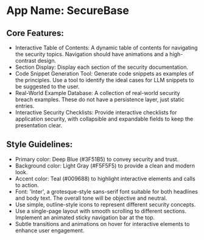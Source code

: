 # **App Name**: SecureBase

## Core Features:

- Interactive Table of Contents: A dynamic table of contents for navigating the security topics. Navigation should have animations and a high-contrast design.
- Section Display: Display each section of the security documentation.
- Code Snippet Generation Tool: Generate code snippets as examples of the principles. Use a tool to identify the ideal cases for LLM snippets to be suggested to the user.
- Real-World Example Database: A collection of real-world security breach examples. These do not have a persistence layer, just static entries.
- Interactive Security Checklists: Provide interactive checklists for application security, with collapsible and expandable fields to keep the presentation clear.

## Style Guidelines:

- Primary color: Deep Blue (#3F51B5) to convey security and trust.
- Background color: Light Gray (#F5F5F5) to provide a clean and modern look.
- Accent color: Teal (#009688) to highlight interactive elements and calls to action.
- Font: 'Inter', a grotesque-style sans-serif font suitable for both headlines and body text. The overall tone will be objective and neutral.
- Use simple, outline-style icons to represent different security concepts.
- Use a single-page layout with smooth scrolling to different sections. Implement an animated sticky navigation bar at the top.
- Subtle transitions and animations on hover for interactive elements to enhance user engagement.